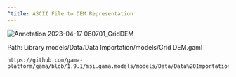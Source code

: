 ```yaml
---
^title: ASCII File to DEM Representation
---
```


![Annotation 2023-04-17 060701_GridDEM](https://user-images.githubusercontent.com/4437331/232376092-ee7361c3-b849-45bf-bddd-a3d6f3ddcb26.png)

Path: Library models/Data/Data Importation/models/Grid DEM.gaml

```gaml reference
https://github.com/gama-platform/gama/blob/1.9.1/msi.gama.models/models/Data/Data%20Importation/models/Grid%20DEM.gaml
```

